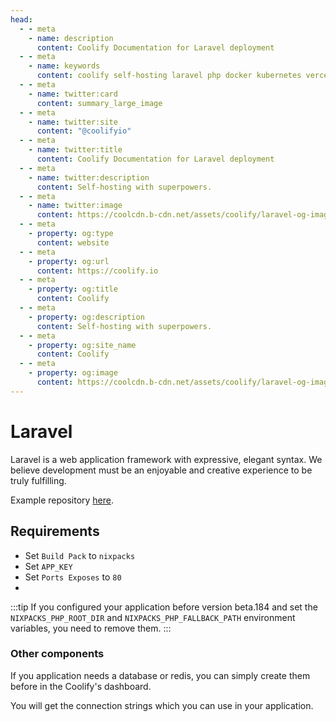 ```yaml
---
head:
  - - meta
    - name: description
      content: Coolify Documentation for Laravel deployment
  - - meta
    - name: keywords
      content: coolify self-hosting laravel php docker kubernetes vercel netlify heroku render digitalocean aws gcp azure nixpacks
  - - meta
    - name: twitter:card
      content: summary_large_image
  - - meta
    - name: twitter:site
      content: "@coolifyio"
  - - meta
    - name: twitter:title
      content: Coolify Documentation for Laravel deployment
  - - meta
    - name: twitter:description
      content: Self-hosting with superpowers.
  - - meta
    - name: twitter:image
      content: https://coolcdn.b-cdn.net/assets/coolify/laravel-og-image.png
  - - meta
    - property: og:type
      content: website
  - - meta
    - property: og:url
      content: https://coolify.io
  - - meta
    - property: og:title
      content: Coolify
  - - meta
    - property: og:description
      content: Self-hosting with superpowers.
  - - meta
    - property: og:site_name
      content: Coolify
  - - meta
    - property: og:image
      content: https://coolcdn.b-cdn.net/assets/coolify/laravel-og-image.png
---
```


# Laravel

Laravel is a web application framework with expressive, elegant syntax. We believe development must be an enjoyable and creative experience to be truly fulfilling.

Example repository [here](https://github.com/coollabsio/coolify-examples/tree/main/laravel).

## Requirements

- Set `Build Pack` to `nixpacks`
- Set `APP_KEY`
- Set `Ports Exposes` to `80` 
- 
:::tip
If you configured your application before version beta.184 and set the `NIXPACKS_PHP_ROOT_DIR` and `NIXPACKS_PHP_FALLBACK_PATH` environment variables, you need to remove them.
:::

### Other components
If you application needs a database or redis, you can simply create them before in the Coolify's dashboard.

You will get the connection strings which you can use in your application.

